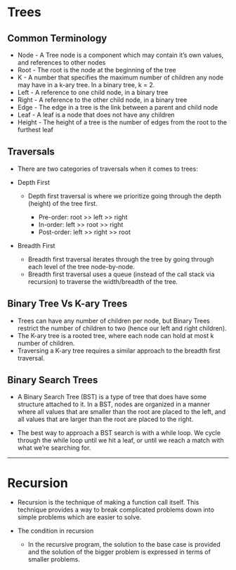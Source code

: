# Trees

## Common Terminology
  - Node - A Tree node is a component which may contain it’s own values, and references to other nodes
  - Root - The root is the node at the beginning of the tree
  - K - A number that specifies the maximum number of children any node may have in a k-ary tree. In a binary tree, k = 2.
  - Left - A reference to one child node, in a binary tree
  - Right - A reference to the other child node, in a binary tree
  - Edge - The edge in a tree is the link between a parent and child node
  - Leaf - A leaf is a node that does not have any children
  - Height - The height of a tree is the number of edges from the root to the furthest leaf

## Traversals

- There are two categories of traversals when it comes to trees:
- Depth First
  - Depth first traversal is where we prioritize going through the depth (height) of the tree first. 

    - Pre-order: root >> left >> right
    - In-order: left >> root >> right
    - Post-order: left >> right >> root

- Breadth First
  - Breadth first traversal iterates through the tree by going through each level of the tree node-by-node.
  - Breadth first traversal uses a queue (instead of the call stack via recursion) to traverse the width/breadth of the tree. 


## Binary Tree Vs K-ary Trees

- Trees can have any number of children per node, but Binary Trees restrict the number of children to two (hence our left and right children).
- The K-ary tree is a rooted tree, where each node can hold at most k number of children.
- Traversing a K-ary tree requires a similar approach to the breadth first traversal.

## Binary Search Trees

- A Binary Search Tree (BST) is a type of tree that does have some structure attached to it. In a BST, nodes are organized in a manner where all values that are smaller than the root are placed to the left, and all values that are larger than the root are placed to the right.

- The best way to approach a BST search is with a while loop. We cycle through the while loop until we hit a leaf, or until we reach a match with what we’re searching for.

--- 

# Recursion
- Recursion is the technique of making a function call itself. This technique provides a way to break complicated problems down into simple problems which are easier to solve.

- The condition in recursion
  - In the recursive program, the solution to the base case is provided and the solution of the bigger problem is expressed in terms of smaller problems. 